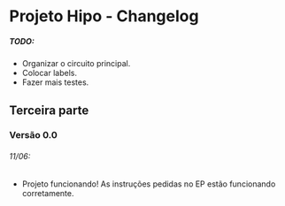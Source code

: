 Projeto Hipo - Changelog
========================

##### TODO:
  - Organizar o circuito principal.
  - Colocar labels.
  - Fazer mais testes.

Terceira parte
--------------

### Versão 0.0

###### 11/06:
  - Projeto funcionando! As instruções pedidas no EP estão funcionando corretamente.
